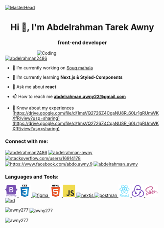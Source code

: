 [![MasterHead](https://3vbi0f1s2xof2cneu737voox-wpengine.netdna-ssl.com/wp-content/uploads/2021/01/leading-web-design-trends.jpg)](https://rishavchanda.io)
<h1 align="center">Hi 👋, I'm Abdelrahman Tarek Awny</h1>
<h3 align="center">front-end developer</h3>
<img align="right" alt="Coding" width="400" src="https://i.pinimg.com/originals/18/a4/94/18a4949fc9c8067172d3b96e302e7097.gif"/>
<p align="left"> <a href="https://twitter.com/abdelrahman2486" target="blank"><img src="https://img.shields.io/twitter/follow/abdelrahman2486?logo=twitter&style=for-the-badge" alt="abdelrahman2486" /></a> </p>

- 🔭 I’m currently working on [Souq mahala](https://souq-mahala.com/)

- 🌱 I’m currently learning **Next.js & Styled-Components**

- 💬 Ask me about **react**

- 📫 How to reach me **abdelrahman.awny22@gmail.com**

- 📄 Know about my experiences [https://drive.google.com/file/d/1msVQ2726Z4CgaNU8R_60Lr1gRUmWKXfR/view?usp=sharing](https://drive.google.com/file/d/1msVQ2726Z4CgaNU8R_60Lr1gRUmWKXfR/view?usp=sharing)

<h3 align="left">Connect with me:</h3>
<p align="left">
<a href="https://twitter.com/abdelrahman2486" target="blank"><img align="center" src="https://raw.githubusercontent.com/rahuldkjain/github-profile-readme-generator/master/src/images/icons/Social/twitter.svg" alt="abdelrahman2486" height="30" width="40" /></a>
<a href="https://linkedin.com/in/abdelrahman-awny" target="blank"><img align="center" src="https://raw.githubusercontent.com/rahuldkjain/github-profile-readme-generator/master/src/images/icons/Social/linked-in-alt.svg" alt="abdelrahman-awny" height="30" width="40" /></a>
<a href="https://stackoverflow.com/users/stackoverflow.com/users/16914178" target="blank"><img align="center" src="https://raw.githubusercontent.com/rahuldkjain/github-profile-readme-generator/master/src/images/icons/Social/stack-overflow.svg" alt="stackoverflow.com/users/16914178" height="30" width="40" /></a>
<a href="https://fb.com/https://www.facebook.com/abdo.awny.9" target="blank"><img align="center" src="https://raw.githubusercontent.com/rahuldkjain/github-profile-readme-generator/master/src/images/icons/Social/facebook.svg" alt="https://www.facebook.com/abdo.awny.9" height="30" width="40" /></a>
<a href="https://instagram.com/abdelrahman_awny" target="blank"><img align="center" src="https://raw.githubusercontent.com/rahuldkjain/github-profile-readme-generator/master/src/images/icons/Social/instagram.svg" alt="abdelrahman_awny" height="30" width="40" /></a>
</p>

<h3 align="left">Languages and Tools:</h3>
<p align="left"> <a href="https://getbootstrap.com" target="_blank" rel="noreferrer"> <img src="https://raw.githubusercontent.com/devicons/devicon/master/icons/bootstrap/bootstrap-plain-wordmark.svg" alt="bootstrap" width="40" height="40"/> </a> <a href="https://www.w3schools.com/css/" target="_blank" rel="noreferrer"> <img src="https://raw.githubusercontent.com/devicons/devicon/master/icons/css3/css3-original-wordmark.svg" alt="css3" width="40" height="40"/> </a> <a href="https://www.figma.com/" target="_blank" rel="noreferrer"> <img src="https://www.vectorlogo.zone/logos/figma/figma-icon.svg" alt="figma" width="40" height="40"/> </a> <a href="https://www.w3.org/html/" target="_blank" rel="noreferrer"> <img src="https://raw.githubusercontent.com/devicons/devicon/master/icons/html5/html5-original-wordmark.svg" alt="html5" width="40" height="40"/> </a> <a href="https://developer.mozilla.org/en-US/docs/Web/JavaScript" target="_blank" rel="noreferrer"> <img src="https://raw.githubusercontent.com/devicons/devicon/master/icons/javascript/javascript-original.svg" alt="javascript" width="40" height="40"/> </a> <a href="https://nextjs.org/" target="_blank" rel="noreferrer"> <img src="https://cdn.worldvectorlogo.com/logos/nextjs-2.svg" alt="nextjs" width="40" height="40"/> </a> <a href="https://postman.com" target="_blank" rel="noreferrer"> <img src="https://www.vectorlogo.zone/logos/getpostman/getpostman-icon.svg" alt="postman" width="40" height="40"/> </a> <a href="https://reactjs.org/" target="_blank" rel="noreferrer"> <img src="https://raw.githubusercontent.com/devicons/devicon/master/icons/react/react-original-wordmark.svg" alt="react" width="40" height="40"/> </a> <a href="https://redux.js.org" target="_blank" rel="noreferrer"> <img src="https://raw.githubusercontent.com/devicons/devicon/master/icons/redux/redux-original.svg" alt="redux" width="40" height="40"/> </a> <a href="https://sass-lang.com" target="_blank" rel="noreferrer"> <img src="https://raw.githubusercontent.com/devicons/devicon/master/icons/sass/sass-original.svg" alt="sass" width="40" height="40"/> </a> <a href="https://www.adobe.com/products/xd.html" target="_blank" rel="noreferrer"> <img src="https://cdn.worldvectorlogo.com/logos/adobe-xd.svg" alt="xd" width="40" height="40"/> </a> </p>

<p><img align="left" src="https://github-readme-stats.vercel.app/api/top-langs?username=awny277&show_icons=true&locale=en&layout=compact" alt="awny277" /></p>

<p>&nbsp;<img align="center" src="https://github-readme-stats.vercel.app/api?username=awny277&show_icons=true&locale=en" alt="awny277" /></p>

<p><img align="center" src="https://github-readme-streak-stats.herokuapp.com/?user=awny277&" alt="awny277" /></p>
